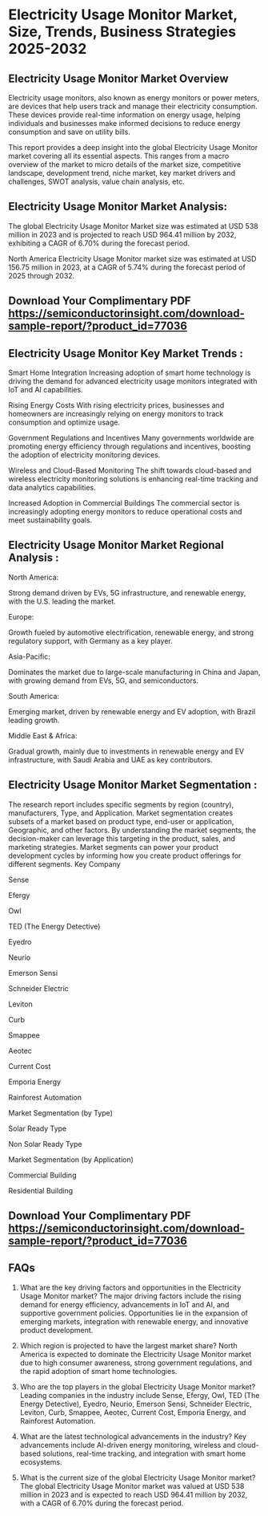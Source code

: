 # Electricity Usage Monitor Market, Size, Trends, Business Strategies 2025-2032
## Electricity Usage Monitor Market Overview
Electricity usage monitors, also known as energy monitors or power meters, are devices that help users track and manage their electricity consumption. These devices provide real-time information on energy usage, helping individuals and businesses make informed decisions to reduce energy consumption and save on utility bills.

This report provides a deep insight into the global Electricity Usage Monitor market covering all its essential aspects. This ranges from a macro overview of the market to micro details of the market size, competitive landscape, development trend, niche market, key market drivers and challenges, SWOT analysis, value chain analysis, etc.

## Electricity Usage Monitor Market Analysis:
 

The global Electricity Usage Monitor Market size was estimated at USD 538 million in 2023 and is projected to reach USD 964.41 million by 2032, exhibiting a CAGR of 6.70% during the forecast period.

North America Electricity Usage Monitor market size was estimated at USD 156.75 million in 2023, at a CAGR of 5.74% during the forecast period of 2025 through 2032.

## Download Your Complimentary PDF  https://semiconductorinsight.com/download-sample-report/?product_id=77036


## Electricity Usage Monitor Key Market Trends  :
Smart Home Integration
Increasing adoption of smart home technology is driving the demand for advanced electricity usage monitors integrated with IoT and AI capabilities.

Rising Energy Costs
With rising electricity prices, businesses and homeowners are increasingly relying on energy monitors to track consumption and optimize usage.

Government Regulations and Incentives
Many governments worldwide are promoting energy efficiency through regulations and incentives, boosting the adoption of electricity monitoring devices.

Wireless and Cloud-Based Monitoring
The shift towards cloud-based and wireless electricity monitoring solutions is enhancing real-time tracking and data analytics capabilities.

Increased Adoption in Commercial Buildings
The commercial sector is increasingly adopting energy monitors to reduce operational costs and meet sustainability goals.

## Electricity Usage Monitor Market Regional Analysis :
North America:

Strong demand driven by EVs, 5G infrastructure, and renewable energy, with the U.S. leading the market.

Europe:

Growth fueled by automotive electrification, renewable energy, and strong regulatory support, with Germany as a key player.

Asia-Pacific:

Dominates the market due to large-scale manufacturing in China and Japan, with growing demand from EVs, 5G, and semiconductors.

South America:

Emerging market, driven by renewable energy and EV adoption, with Brazil leading growth.

Middle East & Africa:

Gradual growth, mainly due to investments in renewable energy and EV infrastructure, with Saudi Arabia and UAE as key contributors.

## Electricity Usage Monitor Market Segmentation :
The research report includes specific segments by region (country), manufacturers, Type, and Application. Market segmentation creates subsets of a market based on product type, end-user or application, Geographic, and other factors. By understanding the market segments, the decision-maker can leverage this targeting in the product, sales, and marketing strategies. Market segments can power your product development cycles by informing how you create product offerings for different segments.
Key Company

Sense

Efergy

Owl

TED (The Energy Detective)

Eyedro

Neurio

Emerson Sensi

Schneider Electric

Leviton

Curb

Smappee

Aeotec

Current Cost

Emporia Energy

Rainforest Automation

Market Segmentation (by Type)

Solar Ready Type

Non Solar Ready Type

Market Segmentation (by Application)

Commercial Building

Residential Building




## Download Your Complimentary PDF  https://semiconductorinsight.com/download-sample-report/?product_id=77036


## FAQs
 

1. What are the key driving factors and opportunities in the Electricity Usage Monitor market?
The major driving factors include the rising demand for energy efficiency, advancements in IoT and AI, and supportive government policies. Opportunities lie in the expansion of emerging markets, integration with renewable energy, and innovative product development.


2. Which region is projected to have the largest market share?
North America is expected to dominate the Electricity Usage Monitor market due to high consumer awareness, strong government regulations, and the rapid adoption of smart home technologies.


3. Who are the top players in the global Electricity Usage Monitor market?
Leading companies in the industry include Sense, Efergy, Owl, TED (The Energy Detective), Eyedro, Neurio, Emerson Sensi, Schneider Electric, Leviton, Curb, Smappee, Aeotec, Current Cost, Emporia Energy, and Rainforest Automation.


4. What are the latest technological advancements in the industry?
Key advancements include AI-driven energy monitoring, wireless and cloud-based solutions, real-time tracking, and integration with smart home ecosystems.


5. What is the current size of the global Electricity Usage Monitor market?
The global Electricity Usage Monitor market was valued at USD 538 million in 2023 and is expected to reach USD 964.41 million by 2032, with a CAGR of 6.70% during the forecast period.

